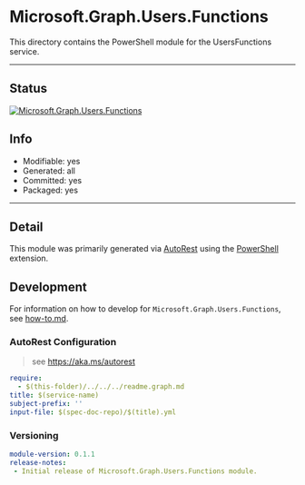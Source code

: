 <!-- region Generated -->
# Microsoft.Graph.Users.Functions
This directory contains the PowerShell module for the UsersFunctions service.

---
## Status
[![Microsoft.Graph.Users.Functions](https://img.shields.io/powershellgallery/v/Microsoft.Graph.Users.Functions.svg?style=flat-square&label=Microsoft.Graph.Users.Functions "Microsoft.Graph.Users.Functions")](https://www.powershellgallery.com/packages/Microsoft.Graph.Users.Functions/)

## Info
- Modifiable: yes
- Generated: all
- Committed: yes
- Packaged: yes

---
## Detail
This module was primarily generated via [AutoRest](https://github.com/Azure/autorest) using the [PowerShell](https://github.com/Azure/autorest.powershell) extension.

## Development
For information on how to develop for `Microsoft.Graph.Users.Functions`, see [how-to.md](how-to.md).
<!-- endregion -->

### AutoRest Configuration

> see https://aka.ms/autorest

``` yaml
require:
  - $(this-folder)/../../../readme.graph.md
title: $(service-name)
subject-prefix: ''
input-file: $(spec-doc-repo)/$(title).yml
```
### Versioning

``` yaml
module-version: 0.1.1
release-notes:
 - Initial release of Microsoft.Graph.Users.Functions module.
```

